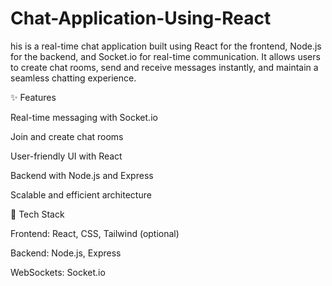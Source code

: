 # Chat-Application-Using-React
his is a real-time chat application built using React for the frontend, Node.js for the backend, and Socket.io for real-time communication. It allows users to create chat rooms, send and receive messages instantly, and maintain a seamless chatting experience.

✨ Features

Real-time messaging with Socket.io

Join and create chat rooms

User-friendly UI with React

Backend with Node.js and Express

Scalable and efficient architecture

🚀 Tech Stack

Frontend: React, CSS, Tailwind (optional)

Backend: Node.js, Express

WebSockets: Socket.io
